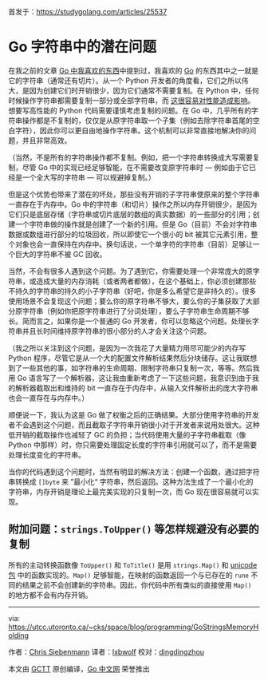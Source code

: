 首发于：https://studygolang.com/articles/25537

# Go 字符串中的潜在问题

在我之前的文章 [Go 中我喜欢的东西](https://utcc.utoronto.ca/~cks/space/blog/programming/GoThingsILike)中提到过，我喜欢的 [Go](https://golang.org/) 的东西其中之一就是它的字符串（通常还有切片）。从一个 Python 开发者的角度看，它们之所以伟大，是因为创建它们时开销很少，因为它们通常不需要复制。在 Python 中，任何时候操作字符串都需要复制一部分或全部字符串，而 [这很容易对性能造成影响](https://utcc.utoronto.ca/~cks/space/blog/python/StringSpeedSurprises)。想要写高性能的 Python 代码需要谨慎考虑复制的问题。在 Go 中，几乎所有的字符串操作都是不复制的，仅仅是从原字符串取一个子集（例如去除字符串首尾的空白字符），因此你可以更自由地操作字符串。这个机制可以非常直接地解决你的问题，并且非常高效。

（当然，不是所有的字符串操作都不复制。例如，把一个字符串转换成大写需要复制，尽管 Go 中的实现已经足够智能，在不需要改变原字符串时 — 例如由于它已经是一个全大写的字符串 — 可以规避掉复制。）

但是这个优势也带来了潜在的坏处，那些没有开销的子字符串使原来的整个字符串一直存在于内存中。Go 中的字符串（和切片）操作之所以内存开销很少，是因为它们只是底层存储（字符串或切片底层的数组的真实数据）的一些部分的引用；创建一个字符串做的操作就是创建了一个新的引用。但是 Go（目前）不会对字符串数据或数组进行部分的垃圾回收，所以即使它一个很小的 bit 被其它元素引用，整个对象也会一直保持在内存中。换句话说，一个单字符的字符串（目前）足够让一个巨大的字符串不被 GC 回收。

当然，不会有很多人遇到这个问题。为了遇到它，你需要处理一个非常庞大的原字符串，或造成大量的内存消耗（或者两者都做），在这个基础上，你必须创建那些不持久的字符串的持久的小子字符串（好吧，你是多么希望它是非持久的）。很多使用场景不会复现这个问题；要么你的原字符串不够大，要么你的子集获取了大部分原字符串（例如你把原字符串进行了分词处理），要么子字符串生命周期不够长。简而言之，如果你是一个普通的 Go 开发者，你可以忽略这个问题。处理长字符串并且长时间维持原字符串的很小部分的人才会关注这个问题。

（我之所以关注到这个问题，是因为一次我花了大量精力用尽可能少的内存写 Python 程序，尽管它是从一个大的配置文件解析结果然后分块储存。这让我联想到了一些其他的事，如字符串的生命周期、限制字符串只复制一次，等等。然后我用 Go 语言写了一个解析器，这让我由重新考虑了一下这些问题，我意识到由于我的解析器截取出和维持的 bit 一直存在于内存中，从输入文件解析出的庞大字符串也会一直存在与内存中。）

顺便说一下，我认为这是 Go 做了权衡之后的正确结果。大部分使用字符串的开发者不会遇到这个问题，而且截取子字符串开销很小对于开发者来说用处很大。这种低开销的截取操作也减轻了 GC 的负担；当代码使用大量的子字符串截取（像 Python 中那样）时，你只需要处理固定长度的字符串引用就可以了，而不是需要处理长度变化的字符串。

当你的代码遇到这个问题时，当然有明显的解决方法：创建一个函数，通过把字符串转换成 `[]byte` 来 ”最小化“ 字符串，然后返回。这种方法生成了一个最小化的字符串，内存开销是理论上最完美实现的只复制一次，而 Go 现在很容易就可以实现。

## 附加问题：`strings.ToUpper()` 等怎样规避没有必要的复制

所有的主动转换函数像 `ToUpper()` 和 `ToTitle()` 是用 `strings.Map()` 和 [unicode 包](http://golang.org/pkg/unicode/) 中的函数实现的。`Map()` 足够智能，在映射的函数返回一个与已存在的 `rune` 不同的结果之前不会创建新的字符串。因此，你代码中所有类似的直接使用 `Map()` 的地方都不会有内存开销。

---

via: https://utcc.utoronto.ca/~cks/space/blog/programming/GoStringsMemoryHolding

作者：[Chris Siebenmann](https://utcc.utoronto.ca/~cks/space/People/ChrisSiebenmann)
译者：[lxbwolf](https://github.com/lxbwolf)
校对：[dingdingzhou](https://github.com/dingdingzhou)

本文由 [GCTT](https://github.com/studygolang/GCTT) 原创编译，[Go 中文网](https://studygolang.com/) 荣誉推出
